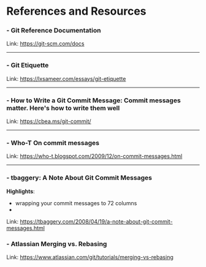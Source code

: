 # References and Resources #

### - Git Reference Documentation ###
Link:  https://git-scm.com/docs

---
### - Git Etiquette ###
Link:  https://lxsameer.com/essays/git-etiquette

--- 
### - How to Write a Git Commit Message:  Commit messages matter. Here's how to write them well ###
Link: https://cbea.ms/git-commit/

---
### - Who-T On commit messages ###
Link: https://who-t.blogspot.com/2009/12/on-commit-messages.html

---
### - tbaggery:  A Note About Git Commit Messages ###
**Highlights**:
  - wrapping your commit messages to 72 columns
  - 
Link: https://tbaggery.com/2008/04/19/a-note-about-git-commit-messages.html

### - Atlassian Merging vs. Rebasing ###
Link: https://www.atlassian.com/git/tutorials/merging-vs-rebasing

